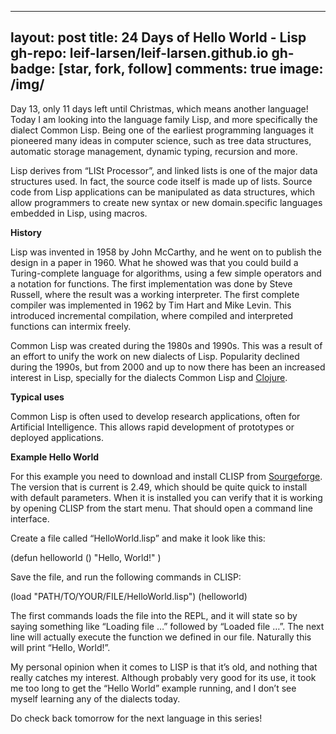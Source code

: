 
---
layout: post
title: 24 Days of Hello World - Lisp
gh-repo: leif-larsen/leif-larsen.github.io
gh-badge: [star, fork, follow]
comments: true
image: /img/
---
    
    
Day 13, only 11 days left until Christmas, which means another language! Today I am looking into the language family Lisp, and more specifically the dialect Common Lisp. Being one of the earliest programming languages it pioneered many ideas in computer science, such as tree data structures, automatic storage management, dynamic typing, recursion and more.

Lisp derives from “LISt Processor”, and linked lists is one of the major data structures used. In fact, the source code itself is made up of lists. Source code from Lisp applications can be manipulated as data structures, which allow programmers to create new syntax or new domain.specific languages embedded in Lisp, using macros.

**History**

Lisp was invented in 1958 by John McCarthy, and he went on to publish the design in a paper in 1960. What he showed was that you could build a Turing-complete language for algorithms, using a few simple operators and a notation for functions. The first implementation was done by Steve Russell, where the result was a working interpreter. The first complete compiler was implemented in 1962 by Tim Hart and Mike Levin. This introduced incremental compilation, where compiled and interpreted functions can intermix freely.

Common Lisp was created during the 1980s and 1990s. This was a result of an effort to unify the work on new dialects of Lisp. Popularity declined during the 1990s, but from 2000 and up to now there has been an increased interest in Lisp, specially for the dialects Common Lisp and [Clojure](http://leiflarsen.org/2015/24-days-hello-world-clojure).

**Typical uses**

Common Lisp is often used to develop research applications, often for Artificial Intelligence. This allows rapid development of prototypes or deployed applications.

**Example Hello World**

For this example you need to download and install CLISP from [Sourgeforge](http://sourceforge.net/projects/clisp/files/latest/download?source=files). The version that is current is 2.49, which should be quite quick to install with default parameters. When it is installed you can verify that it is working by opening CLISP from the start menu. That should open a command line interface.

Create a file called “HelloWorld.lisp” and make it look like this:

 (defun helloworld () "Hello, World!" )

Save the file, and run the following commands in CLISP:

 (load "PATH/TO/YOUR/FILE/HelloWorld.lisp") (helloworld)

The first commands loads the file into the REPL, and it will state so by saying something like “Loading file …” followed by “Loaded file …”. The next line will actually execute the function we defined in our file. Naturally this will print “Hello, World!”.

My personal opinion when it comes to LISP is that it’s old, and nothing that really catches my interest. Although probably very good for its use, it took me too long to get the “Hello World” example running, and I don’t see myself learning any of the dialects today.

Do check back tomorrow for the next language in this series!


